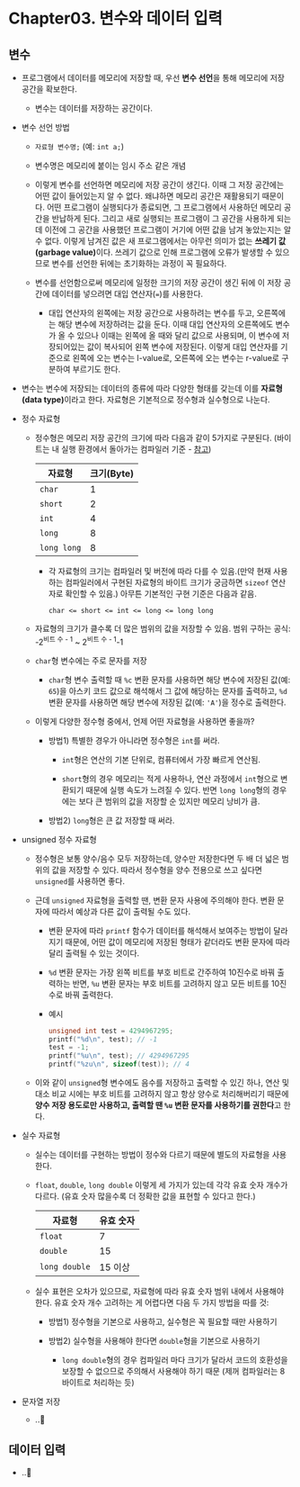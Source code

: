 # Chapter03. 변수와 데이터 입력

## 변수

- 프로그램에서 데이터를 메모리에 저장할 때, 우선 <b>변수 선언</b>을 통해 메모리에 저장 공간을 확보한다.

  - 변수는 데이터를 저장하는 공간이다.

- 변수 선언 방법

  - `자료형 변수명;` (예: `int a;`)

  - 변수명은 메모리에 붙이는 임시 주소 같은 개념

  - 이렇게 변수를 선언하면 메모리에 저장 공간이 생긴다. 이때 그 저장 공간에는 어떤 값이 들어있는지 알 수 없다. 왜냐하면 메모리 공간은 재활용되기 때문이다. 어떤 프로그램이 실행되다가 종료되면, 그 프로그램에서 사용하던 메모리 공간을 반납하게 된다. 그리고 새로 실행되는 프로그램이 그 공간을 사용하게 되는데 이전에 그 공간을 사용했던 프로그램이 거기에 어떤 값을 남겨 놓았는지는 알 수 없다. 이렇게 남겨진 값은 새 프로그램에서는 아무런 의미가 없는 <b>쓰레기 값(garbage value)</b>이다. 쓰레기 값으로 인해 프로그램에 오류가 발생할 수 있으므로 변수를 선언한 뒤에는 초기화하는 과정이 꼭 필요하다.

  - 변수를 선언함으로써 메모리에 일정한 크기의 저장 공간이 생긴 뒤에 이 저장 공간에 데이터를 넣으려면 대입 연산자(`=`)를 사용한다.

    - 대입 연산자의 왼쪽에는 저장 공간으로 사용하려는 변수를 두고, 오른쪽에는 해당 변수에 저장하려는 값을 둔다. 이때 대입 연산자의 오른쪽에도 변수가 올 수 있으나 이때는 왼쪽에 올 때와 달리 값으로 사용되며, 이 변수에 저장되어있는 값이 복사되어 왼쪽 변수에 저장된다. 이렇게 대입 연산자를 기준으로 왼쪽에 오는 변수는 l-value로, 오른쪽에 오는 변수는 r-value로 구분하여 부르기도 한다.

- 변수는 변수에 저장되는 데이터의 종류에 따라 다양한 형태를 갖는데 이를 <b>자료형(data type)</b>이라고 한다. 자료형은 기본적으로 정수형과 실수형으로 나눈다.

- 정수 자료형

  - 정수형은 메모리 저장 공간의 크기에 따라 다음과 같이 5가지로 구분된다. (바이트는 내 실행 환경에서 돌아가는 컴파일러 기준 - [참고]())

    |자료형|크기(Byte)|
    |------|---|
    |`char`|1|
    |`short`|2|
    |`int`|4|
    |`long`|8|
    |`long long`|8|

    - 각 자료형의 크기는 컴파일러 및 버전에 따라 다를 수 있음.(만약 현재 사용하는 컴파일러에서 구현된 자료형의 바이트 크기가 궁금하면 `sizeof` 연산자로 확인할 수 있음.) 아무튼 기본적인 구현 기준은 다음과 같음.

      ```
      char <= short <= int <= long <= long long
      ```

  - 자료형의 크기가 클수록 더 많은 범위의 값을 저장할 수 있음. 범위 구하는 공식: -2<sup>비트 수 - 1</sup> ~ 2<sup>비트 수 - 1</sup>-1

  - `char`형 변수에는 주로 문자를 저장

    - `char`형 변수 출력할 때 `%c` 변환 문자를 사용하면 해당 변수에 저장된 값(예: `65`)을 아스키 코드 값으로 해석해서 그 값에 해당하는 문자를 출력하고, `%d` 변환 문자를 사용하면 해당 변수에 저장된 값(예: `'A'`)을 정수로 출력한다.

  - 이렇게 다양한 정수형 중에서, 언제 어떤 자료형을 사용하면 좋을까?

    - 방법1) 특별한 경우가 아니라면 정수형은 `int`를 써라.

      - `int`형은 연산의 기본 단위로, 컴퓨터에서 가장 빠르게 연산됨.

      - `short`형의 경우 메모리는 적게 사용하나, 연산 과정에서 `int`형으로 변환되기 때문에 실행 속도가 느려질 수 있다. 반면 `long long`형의 경우에는 보다 큰 범위의 값을 저장할 순 있지만 메모리 낭비가 큼.

    - 방법2) `long`형은 큰 값 저장할 때 써라.

- unsigned 정수 자료형

  - 정수형은 보통 양수/음수 모두 저장하는데, 양수만 저장한다면 두 배 더 넓은 범위의 값을 저장할 수 있다. 따라서 정수형을 양수 전용으로 쓰고 싶다면 `unsigned`를 사용하면 좋다.

  - 근데 `unsigned` 자료형을 출력할 땐, 변환 문자 사용에 주의해야 한다. 변환 문자에 따라서 예상과 다른 값이 출력될 수도 있다.

    - 변환 문자에 따라 `printf` 함수가 데이터를 해석해서 보여주는 방법이 달라지기 때문에, 어떤 값이 메모리에 저장된 형태가 같더라도 변환 문자에 따라 달리 출력될 수 있는 것이다.

    - `%d` 변환 문자는 가장 왼쪽 비트를 부호 비트로 간주하여 10진수로 바꿔 출력하는 반면, `%u` 변환 문자는 부호 비트를 고려하지 않고 모든 비트를 10진수로 바꿔 출력한다.

    - 예시

      ```c
      unsigned int test = 4294967295;
      printf("%d\n", test); // -1
      test = -1;
      printf("%u\n", test); // 4294967295
      printf("%zu\n", sizeof(test)); // 4
      ```

  - 이와 같이 `unsigned`형 변수에도 음수를 저장하고 출력할 수 있긴 하나, 연산 및 대소 비교 시에는 부호 비트를 고려하지 않고 항상 양수로 처리해버리기 때문에 <b>양수 저장 용도로만 사용하고, 출력할 땐 `%u` 변환 문자를 사용하기를 권한다</b>고 한다.

- 실수 자료형

  - 실수는 데이터를 구현하는 방법이 정수와 다르기 때문에 별도의 자료형을 사용한다.

  - `float`, `double`, `long double` 이렇게 세 가지가 있는데 각각 유효 숫자 개수가 다르다. (유효 숫자 많을수록 더 정확한 값을 표현할 수 있다고 한다.)

    |자료형|유효 숫자|
    |------|---|
    |`float`|7|
    |`double`|15|
    |`long double`|15 이상|

  - 실수 표현은 오차가 있으므로, 자료형에 따라 유효 숫자 범위 내에서 사용해야 한다. 유효 숫자 개수 고려하는 게 어렵다면 다음 두 가지 방법을 따를 것:

    - 방법1) 정수형을 기본으로 사용하고, 실수형은 꼭 필요할 때만 사용하기

    - 방법2) 실수형을 사용해야 한다면 `double`형을 기본으로 사용하기

      - `long double`형의 경우 컴파일러 마다 크기가 달라서 코드의 호환성을 보장할 수 없으므로 주의해서 사용해야 하기 때문 (제꺼 컴파일러는 8 바이트로 처리하는 듯)

- 문자열 저장

  - ..🤭  

## 데이터 입력

- ..🤭